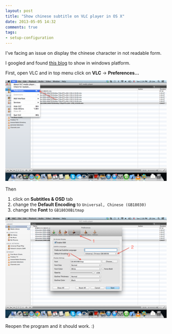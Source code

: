 ```yaml
---
layout: post
title: "Show chinese subtitle on VLC player in OS X"
date: 2013-05-05 14:32
comments: true
tags: 
- setup-configuration
---
```


I've facing an issue on display the chinese character in not readable form.

I googled and found [this blog](http://www.fanhow.com/knowhow:Chinese_Subtitles_Doesn't_Work_on_VLC_Player_84561534) to show in windows platform.

First, open VLC and in top menu click on **VLC** -> **Preferences...**

![Top menu](/images/posts/2013-05-05-show-chinese-subtitle-on-vlc-player-in-os-x/top-menu.png)

Then

1. click on **Subtitles & OSD** tab
2. change the **Default Encoding** to `Universal, Chinese (GB18030)`
3. change the **Font** to `GB18030Bitmap`

![Preferences...](/images/posts/2013-05-05-show-chinese-subtitle-on-vlc-player-in-os-x/config.png)

Reopen the program and it should work. :)
